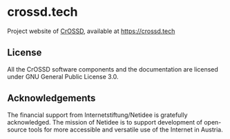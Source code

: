 # crossd.tech

Project website of [CrOSSD](https://www.netidee.at/crossd), available at https://crossd.tech

## License
All the CrOSSD software components and the documentation are licensed under GNU General Public License 3.0.

## Acknowledgements
The financial support from Internetstiftung/Netidee is gratefully acknowledged. The mission of Netidee is to support development of open-source tools for more accessible and versatile use of the Internet in Austria.
